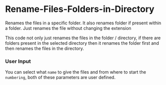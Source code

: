 # Rename-Files-Folders-in-Directory
Renames the files in a specific folder. It also renames folder if present within a folder. Just renames the file without changing the extension



This code not only just renames the files in the folder / directory, if there are folders present in the selected directory then it renames the folder first and then 
renames the files in the directory.


### User Input
You can select what `name` to give the files and from where to start the `numbering`, both of these parameters are user defined.

